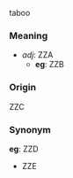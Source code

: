taboo
### Meaning
+ _adj_: ZZA
    + __eg__: ZZB

### Origin

ZZC

### Synonym

__eg__: ZZD

+ ZZE


